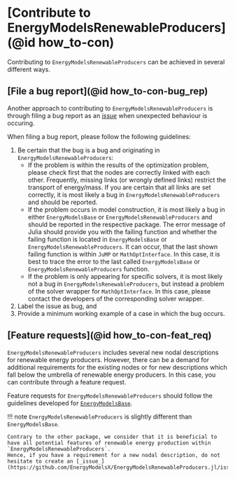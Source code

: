 # [Contribute to EnergyModelsRenewableProducers](@id how_to-con)

Contributing to `EnergyModelsRenewableProducers` can be achieved in several different ways.

## [File a bug report](@id how_to-con-bug_rep)

Another approach to contributing to `EnergyModelsRenewableProducers` is through filing a bug report as an [_issue_](https://github.com/EnergyModelsX/EnergyModelsRenewableProducers.jl/issues/new) when unexpected behaviour is occuring.

When filing a bug report, please follow the following guidelines:

1. Be certain that the bug is a bug and originating in `EnergyModelsRenewableProducers`:
    - If the problem is within the results of the optimization problem, please check first that the nodes are correctly linked with each other.
      Frequently, missing links (or wrongly defined links) restrict the transport of energy/mass.
      If you are certain that all links are set correctly, it is most likely a bug in `EnergyModelsRenewableProducers` and should be reported.
    - If the problem occurs in model construction, it is most likely a bug in either `EnergyModelsBase` or `EnergyModelsRenewableProducers` and should be reported in the respective package.
      The error message of Julia should provide you with the failing function and whether the failing function is located in `EnergyModelsBase` or `EnergyModelsRenewableProducers`.
      It can occur, that the last shown failing function is within `JuMP` or `MathOptInterface`.
      In this case, it is best to trace the error to the last called `EnergyModelsBase` or `EnergyModelsRenewableProducers` function.
    - If the problem is only appearing for specific solvers, it is most likely not a bug in `EnergyModelsRenewableProducers`, but instead a problem of the solver wrapper for `MathOptInterface`.
      In this case, please contact the developers of the corresponding solver wrapper.
2. Label the issue as bug, and
3. Provide a minimum working example of a case in which the bug occurs.

## [Feature requests](@id how_to-con-feat_req)

`EnergyModelsRenewableProducers` includes several new nodal descriptions for renewable energy producers.
However, there can be a demand for additional requirements for the existing nodes or for new descriptions which fall below the umbrella of renewable energy producers.
In this case, you can contribute through a feature request.

Feature requests for `EnergyModelsRenewableProducers` should follow the guidelines developed for [`EnergyModelsBase`](https://energymodelsx.github.io/EnergyModelsBase.jl/stable/how-to/contribute/).

!!! note
    `EnergyModelsRenewableProducers` is slightly different than `EnergyModelsBase`.

    Contrary to the other package, we consider that it is beneficial to have all potential features of renewable energy production within `EnergyModelsRenewableProducers`.
    Hence, if you have a requirement for a new nodal description, do not hesitate to create an [_issue_](https://github.com/EnergyModelsX/EnergyModelsRenewableProducers.jl/issues/new).
